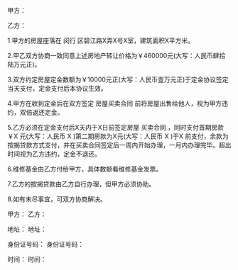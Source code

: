 
 


甲方：


乙方：


1.甲方的房屋座落在
闵行
区碧江路X弄X号X室，建筑面积X平方米。


2.甲乙双方协商一致同意上述房地产转让价格为￥460000元(大写：人民币肆拾陆万元正)。


3.双方约定房屋定金数额为￥10000元正(大写：人民币壹万元正)于定金协议签定当天支付，定金支付后本协议生效。


4.甲方在收到定金后在双方签定
房屋买卖合同
前将房屋出售给他人，视为甲方违约，双倍返还定金。


5.乙方必须在定金支付后X天内于X日前签定房屋
买卖合同
，同时支付首期房款￥X 元(大写：人民币 X )第二期房款为X元(大写：人民币 X )于X 前支付，余款为按揭贷款方式支付，并在买卖合同签定后一周内开始办理，一月内办理完毕。超出时间视为乙方违约，定金不退还。


6.维修基金由乙方付给甲方，具体数额看维修基金发票。


7.乙方的按揭贷款由乙方自行办理，但甲方必须协助。


8.如有未尽事宜，可双方协商解决。


甲方：                 乙方：


地址：                 地址：


身份证号码：       身份证号码：


时间：                 时间：
 


 

 
 
 
 
 
  


  
 

  


  


  
 
 
 
 

